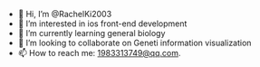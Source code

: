 - 👋 Hi, I’m @RachelKi2003
- 👀 I’m interested in ios front-end development
- 🌱 I’m currently learning general biology
- 💞️ I’m looking to collaborate on Geneti information visualization
- 📫 How to reach me: 1983313749@qq.com. 

<!---
RachelKi2003/RachelKi2003 is a ✨ special ✨ repository because its `README.md` (this file) appears on your GitHub profile.
You can click the Preview link to take a look at your changes.
--->
